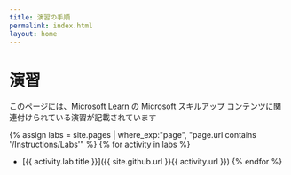 ```yaml
---
title: 演習の手順
permalink: index.html
layout: home
---
```


# 演習

このページには、[Microsoft Learn](https://learn.microsoft.com) の Microsoft スキルアップ コンテンツに関連付けられている演習が記載されています

{% assign labs = site.pages | where_exp:"page", "page.url contains '/Instructions/Labs'" %} {% for activity in labs  %}
- [{{ activity.lab.title }}]({{ site.github.url }}{{ activity.url }}) {% endfor %}

